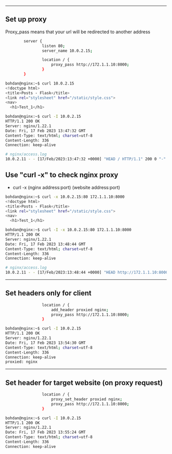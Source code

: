 ***
## Set up proxy
Proxy_pass means that your url will be redirected to another address
```bash
        server {
                listen 80;
                server_name 10.0.2.15;

                location / {
					proxy_pass http://172.1.1.10:8000;
                }
        }
```

```bash
bohdan@nginx:~$ curl 10.0.2.15
<!doctype html>
<title>Posts - Flask</title>
<link rel="stylesheet" href="/static/style.css">
<nav>
  <h1>Test_1</h1>

bohdan@nginx:~$ curl -I 10.0.2.15
HTTP/1.1 200 OK
Server: nginx/1.22.1
Date: Fri, 17 Feb 2023 13:47:32 GMT
Content-Type: text/html; charset=utf-8
Content-Length: 336
Connection: keep-alive

# nginx/access.log
10.0.2.11 - - [17/Feb/2023:13:47:32 +0000] "HEAD / HTTP/1.1" 200 0 "-" "curl/7.81.0"
```

## Use "curl -x" to check nginx proxy
- curl -x (nginx address:port) (website address:port)
```bash
bohdan@nginx:~$ curl -x 10.0.2.15:80 172.1.1.10:8000
<!doctype html>
<title>Posts - Flask</title>
<link rel="stylesheet" href="/static/style.css">
<nav>
  <h1>Test_1</h1>

bohdan@nginx:~$ curl -I -x 10.0.2.15:80 172.1.1.10:8000
HTTP/1.1 200 OK
Server: nginx/1.22.1
Date: Fri, 17 Feb 2023 13:48:44 GMT
Content-Type: text/html; charset=utf-8
Content-Length: 336
Connection: keep-alive

# nginx/access.log
10.0.2.11 - - [17/Feb/2023:13:48:44 +0000] "HEAD http://172.1.1.10:8000/ HTTP/1.1" 200 0 "-" "curl/7.81.0"
```

***
## Set headers only for client
```bash
                location / {
	                add_header proxied nginx;
					proxy_pass http://172.1.1.10:8000;
                }
```

```bash
bohdan@nginx:~$ curl -I 10.0.2.15
HTTP/1.1 200 OK
Server: nginx/1.22.1
Date: Fri, 17 Feb 2023 13:54:30 GMT
Content-Type: text/html; charset=utf-8
Content-Length: 336
Connection: keep-alive
proxied: nginx
```

***
## Set header for target website (on proxy request)
```bash
                location / {
	                proxy_set_header proxied nginx;
					proxy_pass http://172.1.1.10:8000;
                }
```

```bash
bohdan@nginx:~$ curl -I 10.0.2.15
HTTP/1.1 200 OK
Server: nginx/1.22.1
Date: Fri, 17 Feb 2023 13:55:24 GMT
Content-Type: text/html; charset=utf-8
Content-Length: 336
Connection: keep-alive
```